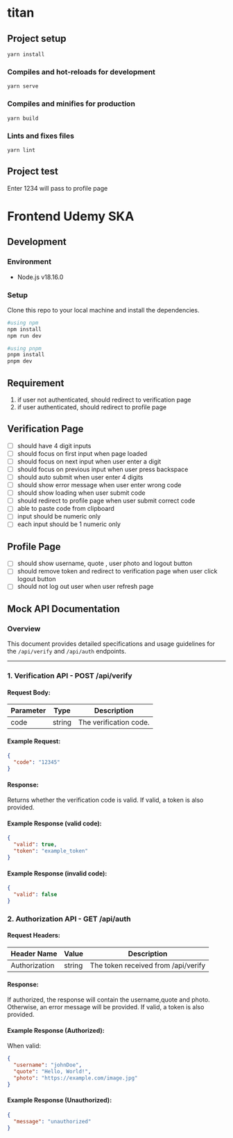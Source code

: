 # titan

## Project setup

```
yarn install
```

### Compiles and hot-reloads for development

```
yarn serve
```

### Compiles and minifies for production

```
yarn build
```

### Lints and fixes files

```
yarn lint
```

## Project test

Enter 1234 will pass to profile page

# Frontend Udemy SKA

## Development

### Environment

- Node.js v18.16.0

### Setup

Clone this repo to your local machine and install the dependencies.

```bash
#using npm
npm install
npm run dev
```

```bash
#using pnpm
pnpm install
pnpm dev
```

## Requirement

1. if user not authenticated, should redirect to verification page
2. if user authenticated, should redirect to profile page

## Verification Page

- [ ] should have 4 digit inputs
- [ ] should focus on first input when page loaded
- [ ] should focus on next input when user enter a digit
- [ ] should focus on previous input when user press backspace
- [ ] should auto submit when user enter 4 digits
- [ ] should show error message when user enter wrong code
- [ ] should show loading when user submit code
- [ ] should redirect to profile page when user submit correct code
- [ ] able to paste code from clipboard
- [ ] input should be numeric only
- [ ] each input should be 1 numeric only

## Profile Page

- [ ] should show username, quote , user photo and logout button
- [ ] should remove token and redirect to verification page when user click logout button
- [ ] should not log out user when user refresh page

## Mock API Documentation

### Overview

This document provides detailed specifications and usage guidelines for the `/api/verify` and `/api/auth` endpoints.

---

### 1. Verification API - POST /api/verify

#### Request Body:

| Parameter | Type   | Description            |
| --------- | ------ | ---------------------- |
| code      | string | The verification code. |

#### Example Request:

```json
{
  "code": "12345"
}
```

#### Response:

Returns whether the verification code is valid. If valid, a token is also provided.

#### Example Response (valid code):

```json
{
  "valid": true,
  "token": "example_token"
}
```

#### Example Response (invalid code):

```json
{
  "valid": false
}
```

### 2. Authorization API - GET /api/auth

#### Request Headers:

| Header Name   | Value  | Description                         |
| ------------- | ------ | ----------------------------------- |
| Authorization | string | The token received from /api/verify |

#### Response:

If authorized, the response will contain the username,quote and photo. Otherwise, an error message will be provided.
If valid, a token is also provided.

#### Example Response (Authorized):

When valid:

```json
{
  "username": "johnDoe",
  "quote": "Hello, World!",
  "photo": "https://example.com/image.jpg"
}
```

#### Example Response (Unauthorized):

```json
{
  "message": "unauthorized"
}
```

